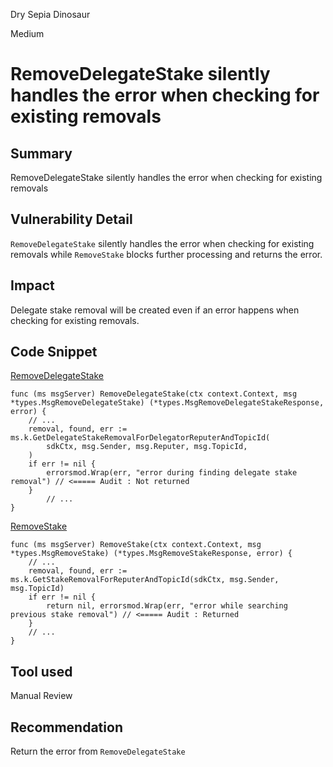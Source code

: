 Dry Sepia Dinosaur

Medium

# RemoveDelegateStake silently handles the error when checking for existing removals

## Summary
RemoveDelegateStake silently handles the error when checking for existing removals

## Vulnerability Detail
`RemoveDelegateStake` silently handles the error when checking for existing removals while `RemoveStake` blocks further processing and returns the error.

## Impact
Delegate stake removal will be created even if an error happens when checking for existing removals.

## Code Snippet
[RemoveDelegateStake](https://github.com/sherlock-audit/2024-06-allora/blob/main/allora-chain/x/emissions/keeper/msgserver/msg_server_stake.go#L174-L240)
```golang
func (ms msgServer) RemoveDelegateStake(ctx context.Context, msg *types.MsgRemoveDelegateStake) (*types.MsgRemoveDelegateStakeResponse, error) {
	// ...
	removal, found, err := ms.k.GetDelegateStakeRemovalForDelegatorReputerAndTopicId(
		sdkCtx, msg.Sender, msg.Reputer, msg.TopicId,
	)
	if err != nil {
		errorsmod.Wrap(err, "error during finding delegate stake removal") // <===== Audit : Not returned
	}
        // ...
}
```

[RemoveStake](https://github.com/sherlock-audit/2024-06-allora/blob/main/allora-chain/x/emissions/keeper/msgserver/msg_server_stake.go#L61-L112)
```golang
func (ms msgServer) RemoveStake(ctx context.Context, msg *types.MsgRemoveStake) (*types.MsgRemoveStakeResponse, error) {
	// ...
	removal, found, err := ms.k.GetStakeRemovalForReputerAndTopicId(sdkCtx, msg.Sender, msg.TopicId)
	if err != nil {
		return nil, errorsmod.Wrap(err, "error while searching previous stake removal") // <===== Audit : Returned
	}
	// ...
}
```

## Tool used
Manual Review

## Recommendation
Return the error from `RemoveDelegateStake`
